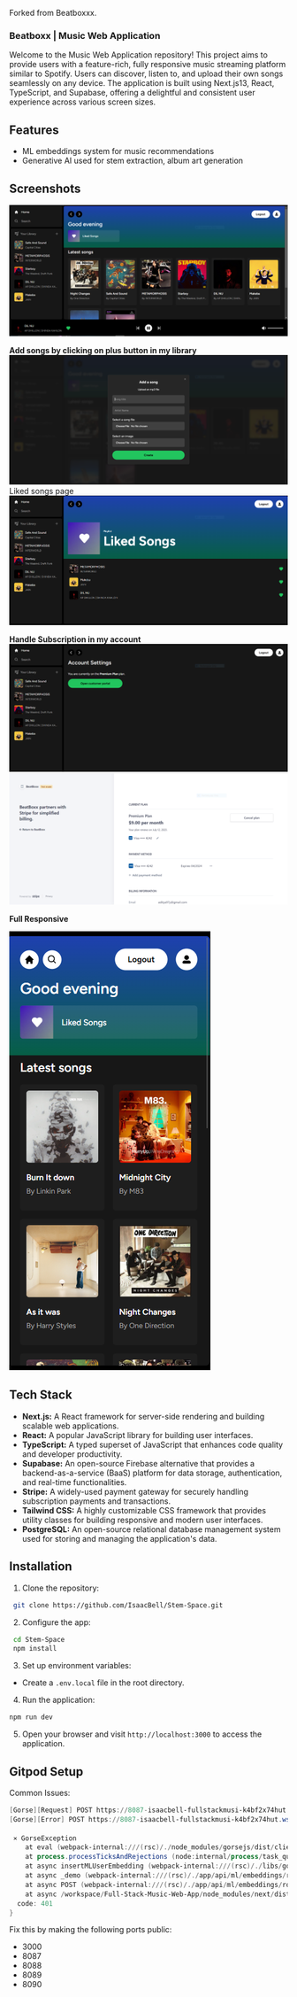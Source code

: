 Forked from Beatboxxx.

### Beatboxx | Music Web Application

Welcome to the Music Web Application repository! This project aims to provide users with a feature-rich, fully responsive music streaming platform similar to Spotify. Users can discover, listen to, and upload their own songs seamlessly on any device. The application is built using Next.js13, React, TypeScript, and Supabase, offering a delightful and consistent user experience across various screen sizes.


## Features

- ML embeddings system for music recommendations
- Generative AI used for stem extraction, album art generation


## Screenshots
![screenshot1](screenshot.PNG)

 **Add songs by clicking on plus button in my library** 
![screenshot2](screenshot1.PNG)
Liked songs page
![screenshot2](screenshot2.PNG)

**Handle Subscription in my account**
![screenshot3](screenshot5.PNG)
![screenshot3](screenshot3.PNG)

**Full Responsive**

![screenshot4](screenshot4.PNG)


## Tech Stack

- **Next.js:** A React framework for server-side rendering and building scalable web applications.
- **React:** A popular JavaScript library for building user interfaces.
- **TypeScript:** A typed superset of JavaScript that enhances code quality and developer productivity.
- **Supabase:** An open-source Firebase alternative that provides a backend-as-a-service (BaaS) platform for data storage, authentication, and real-time functionalities.
- **Stripe:** A widely-used payment gateway for securely handling subscription payments and transactions.
- **Tailwind CSS:** A highly customizable CSS framework that provides utility classes for building responsive and modern user interfaces.
- **PostgreSQL:** An open-source relational database management system used for storing and managing the application's data.

## Installation

 1. Clone the repository:

 ```bash
  git clone https://github.com/IsaacBell/Stem-Space.git
 ```
2. Configure the app:    
```bash
 cd Stem-Space
 npm install
```
3. Set up environment variables:  

 - Create a `.env.local` file in the root directory.

4. Run the application:
```bash
npm run dev
```
5. Open your browser and visit `http://localhost:3000` to access the application.

## Gitpod Setup

Common Issues:

```powershell
[Gorse][Request] POST https://8087-isaacbell-fullstackmusi-k4bf2x74hut.ws-us107.gitpod.io/user {"X-API-Key":"test"} {"UserId":"bob","Labels":["Rap","Techno"]}
[Gorse][Error] POST https://8087-isaacbell-fullstackmusi-k4bf2x74hut.ws-us107.gitpod.io/user 401:Unauthorized {}

 ⨯ GorseException
    at eval (webpack-internal:///(rsc)/./node_modules/gorsejs/dist/client.js:35:23)
    at process.processTicksAndRejections (node:internal/process/task_queues:95:5)
    at async insertMLUserEmbedding (webpack-internal:///(rsc)/./libs/gorseClient.ts:20:45)
    at async _demo (webpack-internal:///(rsc)/./app/api/ml/embeddings/route.ts:12:15)
    at async POST (webpack-internal:///(rsc)/./app/api/ml/embeddings/route.ts:45:5)
    at async /workspace/Full-Stack-Music-Web-App/node_modules/next/dist/compiled/next-server/app-route.runtime.dev.js:6:62609 {
  code: 401
}
```

Fix this by making the following ports public:

- 3000
- 8087
- 8088
- 8089
- 8090

